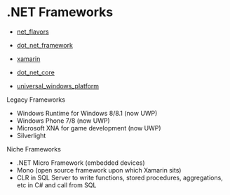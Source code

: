 # .NET Frameworks
* [net_flavors](.net_flavors)

* [dot_net_framework](dot_net_framework)
* [xamarin](xamarin)
* [dot_net_core](dot_net_core/index.md)
* [universal_windows_platform](universal_windows_platform)


Legacy Frameworks
* Windows Runtime for Windows 8/8.1 (now UWP)
* Windows Phone 7/8 (now UWP)
* Microsoft XNA for game development (now UWP)
* Silverlight

Niche Frameworks
* .NET Micro Framework (embedded devices)
* Mono (open source framework upon which Xamarin sits)
* CLR in SQL Server to write functions, stored procedures, aggregations, etc in C# and call from SQL

